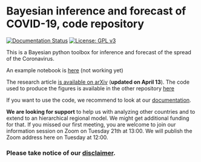 # Bayesian inference and forecast of COVID-19, code repository

[![Documentation Status](https://readthedocs.org/projects/covid19-inference-forecast/badge/?version=latest)](https://covid19-inference-forecast.readthedocs.io/en/latest/?badge=latest)
[![License: GPL v3](https://img.shields.io/badge/License-GPLv3-blue.svg)](https://www.gnu.org/licenses/gpl-3.0)

This is a Bayesian python toolbox for inference and forecast of the spread of the Coronavirus.

An example notebook is [here](scripts/example_bundeslaender.ipynb) (not working yet)

The research article [is available on arXiv](https://arxiv.org/abs/2004.01105) (**updated on April 13**).
The code used to produce the figures is available in the other repository [here](https://github.com/Priesemann-Group/covid19_inference_forecast)

If you want to use the code, we recommend to look at our [documentation](https://covid19-inference-forecast.readthedocs.io/en/latest/).

**We are looking for support** to help us with analyzing other countries and to extend to an hierarchical regional model. We might get additional funding for that. If you missed our first meeting, you are welcome to join our information session on Zoom on Tuesday 21th at 13:00. We will publish the Zoom address here on Tuesday at 12:00.

### Please take notice of our [disclaimer](DISCLAIMER.md).


